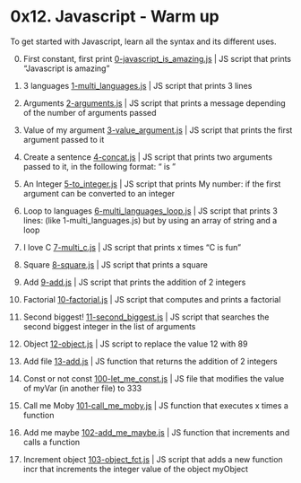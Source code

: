 # 0x12. Javascript - Warm up

To get started with Javascript, learn all the syntax and its different uses.

0. First constant, first print
[0-javascript_is_amazing.js](./0-javascript_is_amazing.js) | JS script that prints “Javascript is amazing”

1. 3 languages
[1-multi_languages.js](./1-multi_languages.js) | JS script that prints 3 lines

2. Arguments
[2-arguments.js](./2-arguments.js) | JS script that prints a message depending of the number of arguments passed

3. Value of my argument
[3-value_argument.js](./3-value_argument.js) | JS script that prints the first argument passed to it

4. Create a sentence
[4-concat.js](./4-concat.js) | JS script that prints two arguments passed to it, in the following format: “ is ”

5. An Integer
[5-to_integer.js](./5-to_integer.js) | JS script that prints My number: <first argument converted in integer> if the first argument can be converted to an integer

6. Loop to languages
[6-multi_languages_loop.js](./6-multi_languages_loop.js) | JS script that prints 3 lines: (like 1-multi_languages.js) but by using an array of string and a loop

7. I love C
[7-multi_c.js](./7-multi_c.js) | JS script that prints x times “C is fun”

8. Square
[8-square.js](./8-square.js) | JS script that prints a square

9. Add
[9-add.js](./9-add.js) | JS script that prints the addition of 2 integers

10. Factorial
[10-factorial.js](./10-factorial.js) | JS script that computes and prints a factorial

11. Second biggest!
[11-second_biggest.js](./11-second_biggest.js) | JS script that searches the second biggest integer in the list of arguments

12. Object
[12-object.js](./12-object.js) | JS script to replace the value 12 with 89

13. Add file
[13-add.js](./13-add.js) | JS function that returns the addition of 2 integers

14. Const or not const
[100-let_me_const.js](./100-let_me_const.js) | JS file that modifies the value of myVar (in another file) to 333

15. Call me Moby
[101-call_me_moby.js](./101-call_me_moby.js) | JS function that executes x times a function

16. Add me maybe
[102-add_me_maybe.js](./102-add_me_maybe.js) | JS function that increments and calls a function

17. Increment object
[103-object_fct.js](./103-object_fct.js) | JS script that adds a new function incr that increments the integer value of the object myObject
